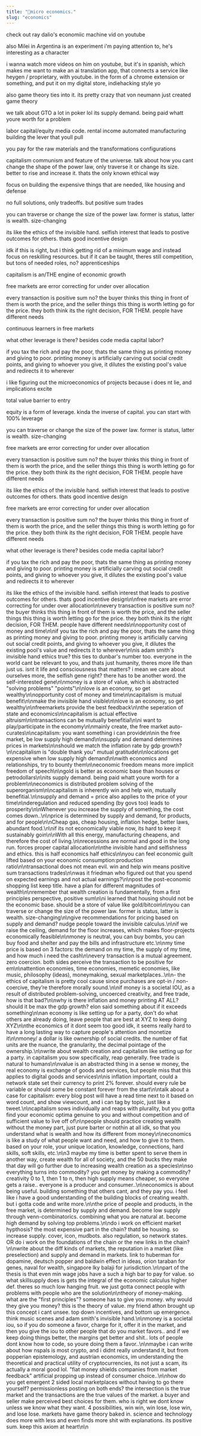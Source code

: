 ```yaml
---
title: "🏦micro economics."
slug: "economics"
---
```


check out ray dalio's economiic machine vid on youtube

also Milei in Argentina is an experiment i'm paying attention to, he's interesting as a character

i wanna watch more videos on him on youtube, but it's in spanish, which makes me want to make an ai translation app, that connects a service like heygen / proprietary, with youtube. in the form of a chrome extension or something, and put it on my digital store, indiehacking style yo

also game theory ties into it. its pretty crazy that von neumann just created game theory

we talk about GTO a lot in poker lol
its supply demand. being paid whatt youre worth for a problem

labor capital/equity media code. rental income automated manufacturing
building the lever that youll pull

you pay for the raw materials and the transformations configurations

capitalism communism and feature of the universe. talk about how you cant change the shape of the power law, only traverse it or change its size. better to rise and increase it. thats the only known ethical way


focus on building the expensive things that are needed, like housing and defense

no full solutions, only tradeoffs. but positive sum trades

you can traverse or change the size of the power law. former is status, latter is wealth. size-changing

its like the ethics of the invisible hand. selfish interest that leads to postive outcomes for others. thats good incentive design

idk if this is right, but i think getting rid of a minimum wage and instead focus on reskilling resources. but if it can be taught, theres still competition, but tons of needed roles, no? apprenticeships

capitalism is an/THE engine of economic growth

free markets are error correcting for under over allocation

every transaction is positive sum no? the buyer thinks this thing in front of them is worth the price, and the seller things this thing is worth letting go for the price. they both think its the right decision, FOR THEM. people have different needs

continuous learners in free markets

what other leverage is there? besides code media capital labor?

if you tax the rich and pay the poor, thats the same thing as printing money and giving to poor. printing money is artificially carving out social credit points, and giving to whoever you give, it dilutes the existing pool's value and redirects it to wherever

i like figuring out the microeconomics of projects because i does nt lie, and implications excite

total value
barrier to entry

equity is a form of leverage. kinda the inverse of capital. you can start with 100% leverage

you can traverse or change the size of the power law. former is status, latter is wealth. size-changing

free markets are error correcting for under over allocation

every transaction is positive sum no? the buyer thinks this thing in front of them is worth the price, and the seller things this thing is worth letting go for the price. they both think its the right decision, FOR THEM. people have different needs

its like the ethics of the invisible hand. selfish interest that leads to postive outcomes for others. thats good incentive design

free markets are error correcting for under over allocation

every transaction is positive sum no? the buyer thinks this thing in front of them is worth the price, and the seller things this thing is worth letting go for the price. they both think its the right decision, FOR THEM. people have different needs

what other leverage is there? besides code media capital labor?

if you tax the rich and pay the poor, thats the same thing as printing money and giving to poor. printing money is artificially carving out social credit points, and giving to whoever you give, it dilutes the existing pool's value and redirects it to wherever

its like the ethics of the invisible hand. selfish interest that leads to postive outcomes for others. thats good incentive design\n\nfree markets are error correcting for under over allocation\n\nevery transaction is positive sum no? the buyer thinks this thing in front of them is worth the price, and the seller things this thing is worth letting go for the price. they both think its the right decision, FOR THEM. people have different needs\n\nopportunity cost of money and time\n\nif you tax the rich and pay the poor, thats the same thing as printing money and giving to poor. printing money is artificially carving out social credit points, and giving to whoever you give, it dilutes the existing pool's value and redirects it to wherever\n\nis adam smith's invisible hand ethics true? this ties to dunbar's number too. everyone in the world cant be relevant to you, and thats just humanity, theres more life than just us. isnt it life and consciousness that matters? i mean we care about ourselves more, the selfish gene right? there has to be another word. the self-interested gene\n\nmoney is a store of value, which is abstracted "solving problems" "points"\n\nlove is an economy, so get wealthy\n\nopportunity cost of money and time\n\ncapitalism is mutual benefit\n\nmake the invisible hand visible\n\nlove is an economy, so get wealthy\n\nfreemarkets provide the best feedback\n\nthe seperation of state and economics\n\ncapitalism is actual effective altruism\n\ntransactions can be mutually benefitial\n\ni want to play/participate in the economy\n\nmainly create, the free market auto-curates\n\ncapitalism: you want something i can provide\n\nin the free market, be low supply high demand\n\nsupply and demand determines prices in markets\n\nshould we match the inflation rate by gdp growth?\n\ncapitalism is "double thank you" mutual gratitude\n\nlocations get expensive when low supply high demand\n\nwith economics and relationships, try to bounty them\n\neconomic freedom means more implicit freedom of speech\n\ngold is better as economic base than houses or petrodollars\n\nits supply demand. being paid whatt youre worth for a problem\n\neconomics is distributed problem solving of the superorganism\n\ncapitalism is inherently win and help win, mutually benefitial.\n\nsupply and demand = price also applies to the price of your time\n\nderegulation and reduced spending (by govs too) leads to prosperity\n\nWhenever you increase the supply of something, the cost comes down..\n\nprice is determined by supply and demand, for products, and for people\n\nCheap gas, cheap housing, inflation hedge, better laws, abundant food.\n\nif its not economically viable now, its hard to keep it sustainably goin\n\nWith all this energy, manufacturing cheapens, and therefore the cost of living.\n\nrecessions are normal and good in the long run. forces proper capital allocation\n\nthe invisible hand and selfishness and ethics. this is half economics half ethics\n\nyou can feel economic guilt lifted based on your economic consumption:production ratio\n\ntransactional does not mean evil. win and help win means positive sum transactions trades\n\nwas it friedman who figured out that you spend on expected earnings and not actual earnings?\n\npost the post-economic shopping list keep title. have a plan for different magnitudes of wealth\n\nremember that wealth creation is fundamentally, from a first principles perspective, positive sum\n\ni learned that housing should not be the economic base. should be a store of value like gold/bitcoin\n\nyou can traverse or change the size of the power law. former is status, latter is wealth. size-changing\n\ngive recommendations for pricing based on supply and demand? nudge people toward the invisible calculus.\n\nif we raise the ceiling, demand for the floor increases, which makes floor-projects economically feasible\n\nmoney is neutral, you can buy bombs, you can buy food and shelter and pay the bills and infrastructure etc.\n\nmy time price is based on 3 factors: the demand on my time, the supply of my time, and how much i need the cash\n\nevery transaction is a mutual agreement. zero coercion. both sides perceive the transaction to be positive for em\n\nattention economies, time economies, memetic economies, like music, philosophy (ideas), moneymaking, sexual marketplaces..\n\n- the ethics of capitalism is pretty cool cause since purchases are opt-in / non-coercive, they’re therefore morally sound.\n\nif money is a societal IOU, as a result of distributed problem-solving, uncoerced creativity, and free trade, how is that bad?\n\nwhy is there inflation and money printing AT ALL? should it be max the gdp growth? elon said something about if it exceeds something\n\nan economy is like setting up for a party, don't do what others are already doing, leave people that are best at XYZ to keep doing XYZ\n\nthe economics of it dont seem too good idk, it seems really hard to have a long lasting way to capture people's attention and monetize it\n\nmoney/ a dollar is like ownership of social credits. the number of fiat units are the nuance, the granularity, the decimal pointage of the ownership.\n\nwrite about wealth creation and capitalism like setting up for a party. in capitalism you sow specifically, reap generally. free trade is natural to humans\n\nvalue is an abstracted thing in a sense w money, the real economy is exchange of goods and services, but people miss that this applies to digital goods and services\n\nis inflation important, could a network state set their currency to print 2% forever. should every rule be variable or should some be constant forever from the start\n\ntalk about a case for capitalism: every blog post will have a read time next to it based on word count, and show viewcount, and i can tag by topic, just like a tweet.\n\ncapitalism sows individually and reaps with plurality, but you gotta find your economic optima genuine to you and without competition and of sufficient value to live off of\n\npeople should practice creating wealth without the money part, just pure barter or nothin at all idk, so that you understand what is wealth and how its different from money\n\neconomics is like a study of what people want and need, and how to give it to them. based on your role, your unique location, knowledge, connections, hard skills, soft skills, etc.\n\n3 maybe my time is better spent to serve them in another way, create wealth for all of society, and the 50 bucks they make that day will go further due to increasing wealth creation as a species\n\nso everything turns into commodity? you get money by making a commodity? creativity 0 to 1, then 1 to n, then high supply means cheaper, so everyone gets a raise.. everyone is a producer and consumer..\n\neconomics is about being useful. building something that others cant, and they pay you. i feel like i have a good understanding of the building blocks of creating wealth. but i gotta code and write more.\n\nthe price of people and products, in the free market, is determined by supply and demand. become low supply through venn-combinatorics. combining what you are natural at. become high demand by solving top problems.\n\ndo i work on efficient market hypthosis? the most expensive part in the chain? thatd be housing. so increase supply. cover, icon, mudbots. also regulation, so network states. OR do i work on the foundations of the chain or the new links in the chain?\n\nwrite about the diff kinds of markets, the reputation in a market (like preselection) and supply and demand in markets. link to huberman for dopamine, deutsch popper and baldwin effect in ideas, orion taraban for genes, naval for wealth, singapore lky balaji for jurisdiction.\n\npart of the thesis is that even min wage jobs have a such a high bar to pay for value. so what skillsupply does is gets the integral of the economic calculus higher def. theres so much low hanging fruit. we just gotta connect people with problems with people who are the solution\n\ntheory of money-making. what are the "first principles"? someone has to give you money. why would they give you money? this is the theory of value. my friend athon brought up this concept i cant unsee. top down incentives, and bottom up emergence. think music scenes and adam smith's invisible hand.\n\nmoney is a societal iou, so if you do someone a favor, charge for it, offer it in the market, and then you give the iou to other people that do you market favors.. and if we keep doing things better, the margins get better and shit.. lots of people dont know how to code, so youre doing them a favor..\n\nmaybe i can write about how nspals is most crypto, and i didnt really understand it, but from popperian epistemology, and austrian economics, im understanding the theoretical and practical utility of cryptocurrencies, its not just a scam, its actually a moral good lol. "fiat money shields companies from market feedback" artificial propping up instead of consumer choice..\n\nhow do you get emergent 2 sided local marketplaces without having to go there yourself? permissionless posting on both ends? the intersection is the true market and the transactions are the true values of the market. a buyer and seller make perceived best choices for them. who is right we dont know unless we know what they want. 4 possibilities, win win, win lose, lose win, and lose lose. markets have game theory baked in. science and technology does more with less and even finds more shit with explanations. its positive sum. keep this axiom at heart\n\n